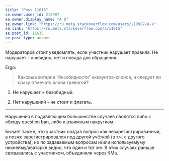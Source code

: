 ```yaml
---
title: "Post 11615"
se.owner.user_id: 213987
se.owner.display_name: "A K"
se.owner.link: "https://ru.meta.stackoverflow.com/users/213987/a-k"
se.link: "https://ru.meta.stackoverflow.com/a/11615"
se.post_id: 11615
se.post_type: answer
---
```

<p>Модераторов стоит уведомлять, если участник нарушает правила. Не нарушает - очевидно, нет и повода для обращения.</p>
<p>Ergo:</p>
<blockquote>
<p>Каковы критерии “безобидности” аккаунтов-клонов, и следует ли сразу отмечать клона тревогой?</p>
</blockquote>
<ol>
<li><p>Не нарушает = безобидный.</p>
</li>
<li><p>Нет нарушений - не стоит и флагать.</p>
</li>
</ol>
<hr />
<p>Нарушения в подавляющем большинстве случаев сводятся либо к обходу question ban, либо к взаимным накруткам.</p>
<p>Бывает также, что участник создал вопрос как незарегистрированный, а позже зарегистрировался под другой учёткой (в т.ч. с другого устройства), но по задаваемым вопросам и/или используемуму никнейму/аватарке видно, что один и тот же. В этих случаях раньше связывались с участником, объединяли через КМа.</p>

